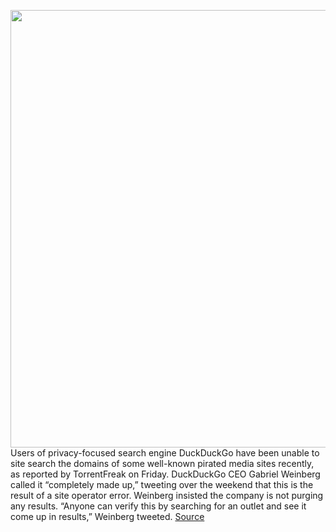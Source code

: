 <img src='https://cdn.vox-cdn.com/thumbor/9_Dp5oZFPHoOJAa2utg9_-P2bnc=/0x0:2560x1440/1200x800/filters:focal(1076x516:1484x924)/cdn.vox-cdn.com/uploads/chorus_image/image/70764095/ddglogo.0.png' width='700px' /><br/>
Users of privacy-focused search engine DuckDuckGo have been unable to site search the domains of some well-known pirated media sites recently, as reported by TorrentFreak on Friday. DuckDuckGo CEO Gabriel Weinberg called it “completely made up,” tweeting over the weekend that this is the result of a site operator error. Weinberg insisted the company is not purging any results. “Anyone can verify this by searching for an outlet and see it come up in results,” Weinberg tweeted.
<a href='https://www.theverge.com/2022/4/18/23030573/duckduckgo-search-piracy-privacy-pirate-bay-torrents-dmca'> Source <a/>